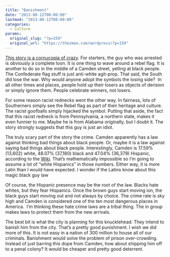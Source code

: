 ```yaml
---
title: "Banishment"
date: "2013-08-12T00:00:00"
lastmod: "2013-08-12T00:00:00"
categories:
  - Culture
params:
  original_slug: "?p=159"
  original_url: "https://thezman.com/wordpress/?p=159"
---
```


<a
href="https://www.nj.com/camden/index.ssf/2013/06/camden_county_police_arrest_man_after_bias_incident.html"
rel="noopener" target="_blank">This story is a cornucopia of crazy</a>.
For starters, the guy who was arrested is obviously a complete loon. It
is one thing to wave around a rebel flag. It is another to do so in the
middle of a Camden street, yelling at black people. The Confederate flag
stuff is just anti-white agit-prop. That said, the South did lose the
war. Why would anyone adopt the symbols the losing side?  In all other
times and places, people hold up their losers as objects of derision or
simply ignore them. People celebrate winners, not losers.

For some reason racist rednecks went the other way. In fairness, lots of
Southerners simply see the Rebel flag as part of their heritage and
culture. The racist goofballs simply hijacked the symbol. Putting that
aside, the fact that this racist redneck is from Pennsylvania, a
northern state, makes it even funnier to me. Maybe he is from Alabama
originally, but I doubt it. The story strongly suggests that this guy is
just an idiot.

The truly scary part of the story the crime. Camden apparently has a law
against thinking bad things about black people. Or, maybe it is a law
against saying bad things about black people. Interestingly, Camden is
17.59% (13,602) white, 48.07% (37,180) black and 47.04% (36,379)
Hispanic, according to the
<a href="http://en.wikipedia.org/wiki/Camden,_New_Jersey" rel="noopener"
target="_blank">Wiki</a>. That’s mathematically impossible so I’m going
to assume a lot of “white Hispanics” in those numbers. Either way, it is
more Latin than I would have expected. I wonder if the Latins know about
this magic black guy law

Of course, the Hispanic presence may be the root of the law. Blacks hate
whites, but they fear Hispanics. Once the brown guys start moving ion,
the black guys start moving out and not always by choice. The crime rate
is sky high and Camden is considered one of the ten most dangerous
places in America.  I’m thinking these hate crime laws are a tribal
thing. The in group makes laws to protect them from the new arrivals.

The best bit is what the city is planning for this knucklehead. They
intend to banish him from the city. That’s a pretty good punishment. I
wish we did more of this. It is not easy in a nation of 300 million to
house all of our criminals. Banishment would solve the problem of prison
over-crowding. Instead of just barring this dope from Camden, how about
shipping him off to a penal colony? It would be cheaper and pretty good
deterrent.
